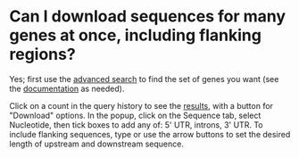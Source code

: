 # Can I download sequences for many genes at once, including flanking regions? 
<!-- pombase_categories: Finding data -->

Yes; first use the [advanced search](/query) to find the set of genes
you want (see the [documentation](/documentation/advanced-search) as
needed).

Click on a count in the query history to see the
[results](documentation/advanced-search), with a button for "Download"
options. In the popup, click on the Sequence tab, select Nucleotide,
then tick boxes to add any of: 5' UTR, introns, 3' UTR. To include
flanking sequences, type or use the arrow buttons to set the desired
length of upstream and downstream sequence.
